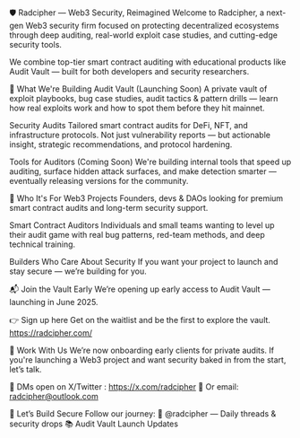 🛡️ Radcipher — Web3 Security, Reimagined
Welcome to Radcipher, a next-gen Web3 security firm focused on protecting decentralized ecosystems through deep auditing, real-world exploit case studies, and cutting-edge security tools.

We combine top-tier smart contract auditing with educational products like Audit Vault — built for both developers and security researchers.

🚀 What We're Building
Audit Vault (Launching Soon)
A private vault of exploit playbooks, bug case studies, audit tactics & pattern drills — learn how real exploits work and how to spot them before they hit mainnet.

Security Audits
Tailored smart contract audits for DeFi, NFT, and infrastructure protocols. Not just vulnerability reports — but actionable insight, strategic recommendations, and protocol hardening.

Tools for Auditors (Coming Soon)
We're building internal tools that speed up auditing, surface hidden attack surfaces, and make detection smarter — eventually releasing versions for the community.

🧠 Who It's For
Web3 Projects
Founders, devs & DAOs looking for premium smart contract audits and long-term security support.

Smart Contract Auditors
Individuals and small teams wanting to level up their audit game with real bug patterns, red-team methods, and deep technical training.

Builders Who Care About Security
If you want your project to launch and stay secure — we’re building for you.

📬 Join the Vault Early
We’re opening up early access to Audit Vault — launching in June 2025.

👉 Sign up here
Get on the waitlist and be the first to explore the vault.
<https://radcipher.com/>

🤝 Work With Us
We’re now onboarding early clients for private audits. If you're launching a Web3 project and want security baked in from the start, let’s talk.

📩 DMs open on X/Twitter : <https://x.com/radcipher> 
📧 Or email: <radcipher@outlook.com>

💬 Let’s Build Secure
Follow our journey:
🧵 @radcipher — Daily threads & security drops
📚 Audit Vault Launch Updates
